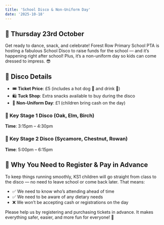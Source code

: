 ```yaml
---
title: 'School Disco & Non-Uniform Day'
date: '2025-10-18'
---
```


## 📅 Thursday 23rd October

Get ready to dance, snack, and celebrate! Forest Row Primary School PTA is hosting a fabulous School Disco to raise funds for the school — and it’s happening right after school! Plus, it’s a non-uniform day so kids can come dressed to impress. 😎

## 🕺 Disco Details

* 🎟️ **Ticket Price**: £5 (includes a hot dog 🌭 and drink 🧃)
* 🛍️ **Tuck Shop**: Extra snacks available to buy during the disco
* 👕 **Non-Uniform Day**: £1 (children bring cash on the day)

### 🐣 Key Stage 1 Disco (Oak, Elm, Birch)

**Time**: 3:15pm – 4:30pm  <br/>

### 🦉 Key Stage 2 Disco (Sycamore, Chestnut, Rowan)

**Time**: 5:00pm – 6:15pm

## 📝 Why You Need to Register & Pay in Advance

To keep things running smoothly, KS1 children will go straight from class to the disco — no need to leave school or come back later. That means:

* ✅ We need to know who’s attending ahead of time
* ✅ We need to be aware of any dietary needs
* ❌ We won’t be accepting cash or registrations on the day

Please help us by registering and purchasing tickets in advance. It makes everything safer, easier, and more fun for everyone! 🎈
